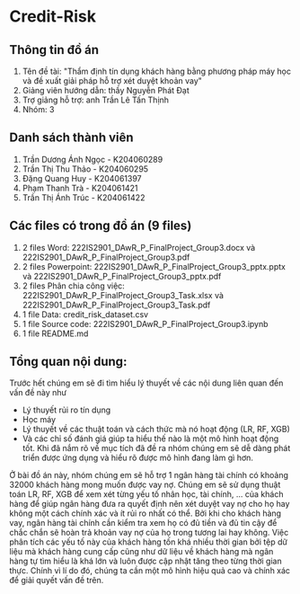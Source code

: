 # Credit-Risk
## Thông tin đồ án
1. Tên đề tài: "Thẩm định tín dụng khách hàng bằng phương pháp máy học và đề xuất giải pháp hỗ trợ xét duyệt khoản vay"
2. Giảng viên hướng dẫn: thầy Nguyễn Phát Đạt
3. Trợ giảng hỗ trợ: anh Trần Lê Tấn Thịnh
4. Nhóm: 3

## Danh sách thành viên
1. Trần Dương Ánh Ngọc - K204060289
2. Trần Thị Thu Thảo - K204060295 
3. Đặng Quang Huy - K204061397
4. Phạm Thanh Trà - K204061421
5. Trần Thị Ánh Trúc - K204061422

## Các files có trong đồ án (9 files)
1. 2 files Word: 222IS2901_DAwR_P_FinalProject_Group3.docx và 222IS2901_DAwR_P_FinalProject_Group3.pdf
2. 2 files Powerpoint: 222IS2901_DAwR_P_FinalProject_Group3_pptx.pptx và 222IS2901_DAwR_P_FinalProject_Group3_pptx.pdf 
3. 2 files Phân chia công việc: 222IS2901_DAwR_P_FinalProject_Group3_Task.xlsx và 222IS2901_DAwR_P_FinalProject_Group3_Task.pdf
4. 1 file Data: credit_risk_dataset.csv
5. 1 file Source code: 222IS2901_DAwR_P_FinalProject_Group3.ipynb
6. 1 file README.md 

## Tổng quan nội dung:
Trước hết chúng em sẽ đi tìm hiểu lý thuyết về các nội dung liên quan đến vấn đề này như
- Lý thuyết rủi ro tín dụng 
- Học máy
- Lý thuyết về các thuật toán và cách thức mà nó hoạt động (LR, RF, XGB)
- Và các chỉ số đánh giá giúp ta hiểu thế nào là một mô hình hoạt động tốt. 
Khi đã nắm rõ về mục tích đã đề ra nhóm chúng em sẽ dễ dàng phát triển được ứng dụng và hiểu rõ được mô hình đang làm gì hơn. 

Ở bài đồ án này, nhóm chúng em sẽ hỗ trợ 1 ngân hàng tài chính có khoảng 32000 khách hàng mong muốn được vay nợ. Chúng em sẽ sử dụng thuật toán LR, RF, XGB để xem xét từng yếu tố nhân học, tài chính, ... của khách hàng để giúp ngân hàng đưa ra quyết định nên xét duyệt vay nợ cho họ hay không một cách chính xác và ít rủi ro nhất có thể. Bởi khi cho khách hàng vay, ngân hàng tài chính cần kiểm tra xem họ có đủ tiền và đủ tin cậy để chắc chắn sẽ hoàn trả khoản vay nợ của họ trong tương lai hay không. Việc phân tích các yếu tố này của khách hàng tốn khá nhiều thời gian bởi tệp dữ liệu mà khách hàng cung cấp cũng như dữ liệu về khách hàng mà ngân hàng tự tìm hiểu là khá lớn và luôn được cập nhật tăng theo từng thời gian thực. Chính vì lí do đó, chúng ta cần một mô hình hiệu quả cao và chính xác để giải quyết vấn đề trên.



